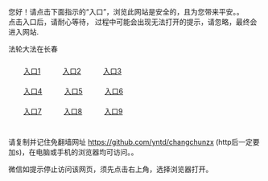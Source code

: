 您好！请点击下面指示的“入口”，浏览此网站是安全的，且为您带来平安。。 <br/>
点击入口后，请耐心等待， 过程中可能会出现无法打开的提示，请忽略，最终会进入网站. </br>

法轮大法在长春<br/>
<div style="padding:10px"><a style="margin:20px" target="_blank" href="https://dyfr6g73cwarw.cloudfront.net/2Qpsp?ranco" id="ccLink1" rel="nofollow">入口1</a> <a target="_blank" style="margin:20px" href="https://d3w4i2ph4nb9h6.cloudfront.net/2Qpsp?xhpqsewm" id="ccLink2" rel="nofollow">入口2</a> <a style="margin:20px" target="_blank" href="https://dm4k3fs61be4o.cloudfront.net/2Qpsp?wzysgxjn" id="ccLink3" rel="nofollow">入口3</a></div>

<div style="padding:10px" ><a style="margin:20px" target="_blank" href="https://dyfr6g73cwarw.cloudfront.net/2Qpsp?ranco" id="ccLink4" rel="nofollow">入口4</a> <a style="margin:20px" href="https://d3w4i2ph4nb9h6.cloudfront.net/2Qpsp?xhpqsewm" target="_blank" id="ccLink5" rel="nofollow">入口5</a> <a style="margin:20px" href="https://dm4k3fs61be4o.cloudfront.net/2Qpsp?wzysgxjn" target="_blank" id="ccLink6" rel="nofollow">入口6</a></div>

<div style="padding:10px"><a style="margin:20px" target="_blank" href="https://dyfr6g73cwarw.cloudfront.net/2Qpsp?ranco" id="ccLink7" rel="nofollow">入口7</a> <a style="margin:20px" href="https://d3w4i2ph4nb9h6.cloudfront.net/2Qpsp?xhpqsewm" target="_blank" id="ccLink8" rel="nofollow">入口8</a> <a style="margin:20px" target="_blank" href="https://dm4k3fs61be4o.cloudfront.net/2Qpsp?wzysgxjn" id="ccLink9" rel="nofollow">入口9</a></div>

<br/>



请复制并记住免翻墙网址 https://github.com/yntd/changchunzx (http后一定要加s)，在电脑或手机的浏览器均可访问。。<br/>

微信如提示停止访问该网页，须先点击右上角，选择浏览器打开。
